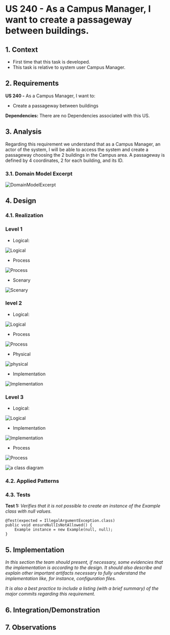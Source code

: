 # US 240 - As a Campus Manager, I want to create a passageway between buildings.

## 1. Context

* First time that this task is developed.
* This task is relative to system user Campus Manager.

## 2. Requirements

**US 240 -** As a Campus Manager, I want to:

* Create a passageway between buildings

**Dependencies:**
There are no Dependencies associated with this US.

## 3. Analysis

Regarding this requirement we understand that as a Campus Manager, an actor of the system, 
I will be able to access the system and create a passageway choosing the 2 buildings in the Campus area.
A passageway is defined by 4 coordinates, 2 for each building, and its ID.

### 3.1. Domain Model Excerpt

![DomainModelExcerpt](./Diagrams/DomainModelExcerpt.svg)

## 4. Design

### 4.1. Realization

### Level 1

* Logical:

![Logical](./Diagrams/Level1/LogicalView.svg)

* Process

![Process](./Diagrams/Level1/ProcessLevel1.svg)

* Scenary

![Scenary](./Diagrams/Level1/scenaryLevel1.svg)

### level 2

* Logical:

![Logical](./Diagrams/Level2/LogicalViewLevel2.svg)

* Process

![Process](./Diagrams/Level2/ProcessLevel2.svg)

* Physical

![physical](./Diagrams/Level2/PhysicalViewLevel2.svg)

* Implementation

![Implementation](./Diagrams/Level2/ImplementationViewLevel2.svg)

### Level 3

* Logical:

![Logical](./Diagrams/Level3/logicalViewMasterDataBuilding.svg)

* Implementation

![Implementation](./Diagrams/Level3/ImplementaionViewLevel3.svg)

* Process

![Process](./Diagrams/Level3/ProcessLevel3.svg)

![a class diagram](class-diagram-01.svg "A Class Diagram")

### 4.2. Applied Patterns

### 4.3. Tests

**Test 1:** *Verifies that it is not possible to create an instance of the Example class with null values.*

```
@Test(expected = IllegalArgumentException.class)
public void ensureNullIsNotAllowed() {
	Example instance = new Example(null, null);
}
````

## 5. Implementation

*In this section the team should present, if necessary, some evidencies that the implementation is according to the design. It should also describe and explain other important artifacts necessary to fully understand the implementation like, for instance, configuration files.*

*It is also a best practice to include a listing (with a brief summary) of the major commits regarding this requirement.*

## 6. Integration/Demonstration

## 7. Observations
